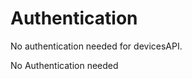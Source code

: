 # Authentication

No authentication needed for devicesAPI.

<aside class="notice">
No Authentication needed
</aside>
